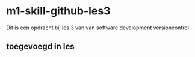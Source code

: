 # m1-skill-github-les3
Dit is een opdracht bij les 3 van van software development versioncontrol

## toegevoegd in les